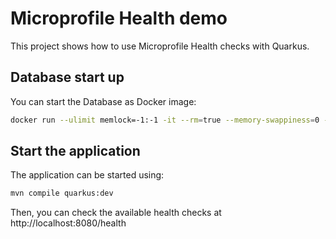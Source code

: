 Microprofile Health demo
========================

This project shows how to use Microprofile Health checks with Quarkus.

## Database start up

You can start the Database as Docker image:

```bash
docker run --ulimit memlock=-1:-1 -it --rm=true --memory-swappiness=0 --name quarkus_test -e POSTGRES_USER=postgres -e POSTGRES_PASSWORD=postgres -e POSTGRES_DB=postgres -p 5432:5432 postgres:10.5
```  

## Start the application

The application can be started using: 

```bash
mvn compile quarkus:dev
```  

Then, you can check the available health checks at http://localhost:8080/health


